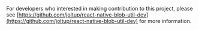 For developers who interested in making contribution to this project, please see [https://github.com/joltup/react-native-blob-util-dev](https://github.com/joltup/react-native-blob-util-dev) for more information.
